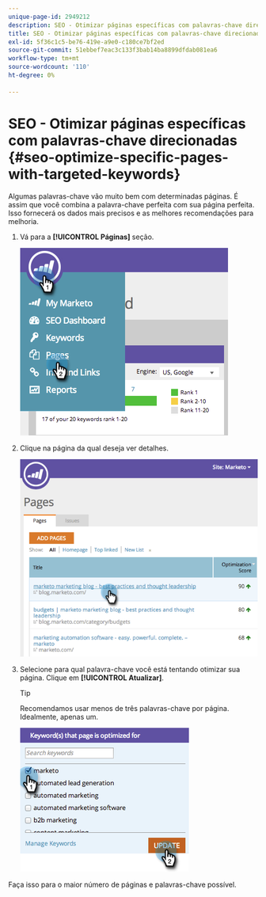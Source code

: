 ```yaml
---
unique-page-id: 2949212
description: SEO - Otimizar páginas específicas com palavras-chave direcionadas - Documentação do Marketo - Documentação do produto
title: SEO - Otimizar páginas específicas com palavras-chave direcionadas
exl-id: 5f36c1c5-be76-419e-a9e0-c180ce7bf2ed
source-git-commit: 51ebbef7eac3c133f3bab14ba8899dfdab081ea6
workflow-type: tm+mt
source-wordcount: '110'
ht-degree: 0%

---
```


# SEO - Otimizar páginas específicas com palavras-chave direcionadas {#seo-optimize-specific-pages-with-targeted-keywords}

Algumas palavras-chave vão muito bem com determinadas páginas. É assim que você combina a palavra-chave perfeita com sua página perfeita. Isso fornecerá os dados mais precisos e as melhores recomendações para melhoria.

1. Vá para a **[!UICONTROL Páginas]** seção.

   ![](assets/image2014-9-18-12-3a52-3a28.png)

1. Clique na página da qual deseja ver detalhes.

   ![](assets/image2014-9-18-12-3a52-3a41.png)

1. Selecione para qual palavra-chave você está tentando otimizar sua página. Clique em **[!UICONTROL Atualizar]**.

   >[!TIP]
   >
   >Recomendamos usar menos de três palavras-chave por página. Idealmente, apenas um.

   ![](assets/image2014-9-18-12-3a52-3a46.png)

Faça isso para o maior número de páginas e palavras-chave possível.
